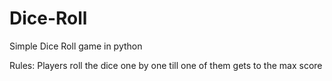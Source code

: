 # Dice-Roll

Simple Dice Roll game in python

Rules:
Players roll the dice one by one till one of them gets to the max score
